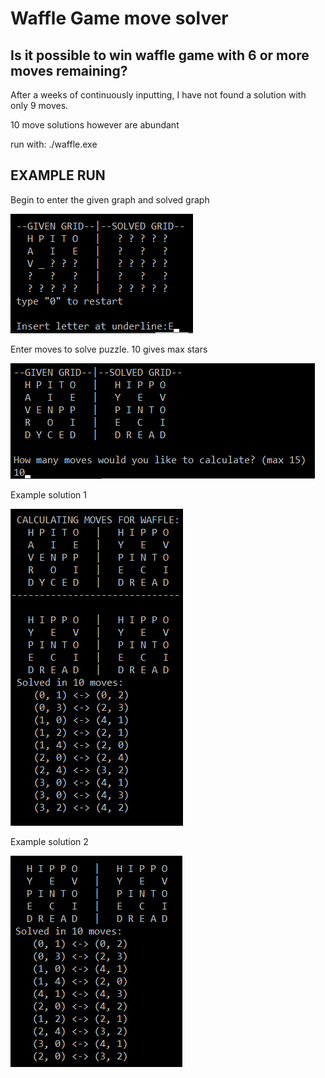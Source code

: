 # Waffle Game move solver
## Is it possible to win waffle game with 6 or more moves remaining?

After a weeks of continuously inputting, I have not found a solution with only 9 moves. 

10 move solutions however are abundant


run with:
./waffle.exe

## EXAMPLE RUN ##

Begin to enter the given graph and solved graph

![](https://github.com/Shroooom/Waffle-Game-move-solver/blob/main/Screenshots/ss1%20-.png)
  
Enter moves to solve puzzle. 10 gives max stars

![](https://github.com/Shroooom/Waffle-Game-move-solver/blob/main/Screenshots/ss2.png)
  
Example solution 1

![](https://github.com/Shroooom/Waffle-Game-move-solver/blob/main/Screenshots/ss3.png)

Example solution 2

![](https://github.com/Shroooom/Waffle-Game-move-solver/blob/main/Screenshots/ss4.png)
